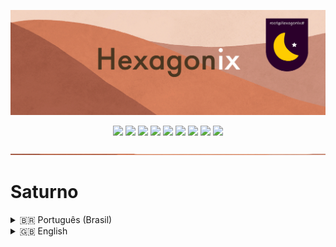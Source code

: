 <p align="center">
<img src="https://github.com/hexagonix/Doc/blob/main/Img/banner.png">
</p>

<div align="center">

![](https://img.shields.io/github/license/hexagonix/Saturno.svg)
![](https://img.shields.io/github/stars/hexagonix/Saturno.svg)
![](https://img.shields.io/github/issues/hexagonix/Saturno.svg)
![](https://img.shields.io/github/issues-closed/hexagonix/Saturno.svg)
![](https://img.shields.io/github/issues-pr/hexagonix/Saturno.svg)
![](https://img.shields.io/github/issues-pr-closed/hexagonix/Saturno.svg)
![](https://img.shields.io/github/downloads/hexagonix/Saturno/total.svg)
![](https://img.shields.io/github/release/hexagonix/Saturno.svg)
[![](https://img.shields.io/twitter/follow/hexagonixOS.svg?style=social&label=Follow%20%40HexagonixOS)](https://twitter.com/hexagonixOS)

</div>

<img src="https://github.com/hexagonix/Doc/blob/main/Img/hr.png" width="100%" height="2px" />

# Saturno

<details title="Português (Brasil)" align='left'>
<br>
<summary align='left'>🇧🇷 Português (Brasil)</summary>

<div align="justify">

# Inicialização do Hexagon

Este repositório contém o gerenciador de inicialização MBR do Hexagonix e o Hexagon Boot, responsável por carregar, configurar e executar o Hexagon, bem como oferecer outros recursos.

> **Este arquivo não fornece informações técnicas sobre o Saturno ou o processo de inicialização do Hexagon. Para acessar a documentação técnica completa, clique [aqui](https://github.com/hexagonix/Doc/blob/main/HBoot/README.pt.md).**

## Saturno

O primeiro componente do Hexagonix é o Saturno. Ele é responsável por receber o controle do processo de inicialização realizado pelo BIOS/UEFI e procurar no volume o segundo estágio de inicialização. Para isso, ele implementa um driver para leitura de um sistema de arquivos FAT16. O segundo estágio de inicialização (HBoot) pode implementar drivers para outros sistemas de arquivos e é responsável por encontrar o Hexagon, carregar módulos HBoot ou carregar um sistema do tipo DOS compatível (versão BETA).

### Sistemas de arquivos suportados

* FAT16B

</div>

</details>

<details title="English" align='left'>
<br>
<summary align='left'>🇬🇧 English</summary>

<div align="justify">

# Hexagon initialization

This repository contains the Hexagonix MBR boot manager and Hexagon Boot, which is responsible for loading, configuring, and running Hexagon, as well as offering other features.

> **This file does not provide technical information about the Saturno and Hexagon boot process. To access the complete technical documentation, click [here](https://github.com/hexagonix/Doc/tree/main/HBoot/README.en.md).**

## Saturno

The first component of Hexagonix is Saturno. It is responsible for taking control of the boot process performed by the BIOS/UEFI and looking in the volume for the second boot stage. For that, it implements a driver for reading a FAT16 file system. The second boot stage (HBoot) can implement drivers for other file systems and is responsible for finding Hexagon, loading HBoot modules or loading a compatible DOS-type system (BETA version).

### Supported file systems

* FAT16B

</div>

</details>

<!--

Versão deste arquivo: 2.0

-->
